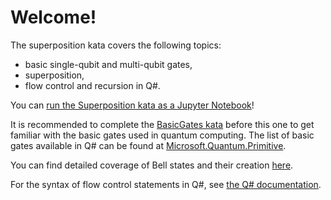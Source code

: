 ﻿# Welcome!

The superposition kata covers the following topics:
 - basic single-qubit and multi-qubit gates,
 - superposition,
 - flow control and recursion in Q#.

 You can [run the Superposition kata as a Jupyter Notebook](https://mybinder.org/v2/gh/Microsoft/QuantumKatas/master?filepath=Superposition%2FSuperposition.ipynb)!

It is recommended to complete the [BasicGates kata](./../BasicGates/) before this one to get familiar with the basic gates used in quantum computing. The list of basic gates available in Q# can be found at [Microsoft.Quantum.Primitive](https://docs.microsoft.com/qsharp/api/prelude/microsoft.quantum.primitive).

You can find detailed coverage of Bell states and their creation [here](https://blogs.msdn.microsoft.com/uk_faculty_connection/2018/02/06/a-beginners-guide-to-quantum-computing-and-q/).

For the syntax of flow control statements in Q#, see [the Q# documentation](https://docs.microsoft.com/quantum/language/statements#control-flow).
